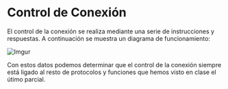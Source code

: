 # Control de Conexión

El control de la conexión se realiza mediante una serie de instrucciones y respuestas. A continuación se muestra un diagrama de funcionamiento:

![Imgur](https://i.imgur.com/uwxeRrQ.jpg)

Con estos datos podemos determinar que el control de la conexión siempre está ligado al resto de protocolos y funciones que hemos visto en clase el útimo parcial.